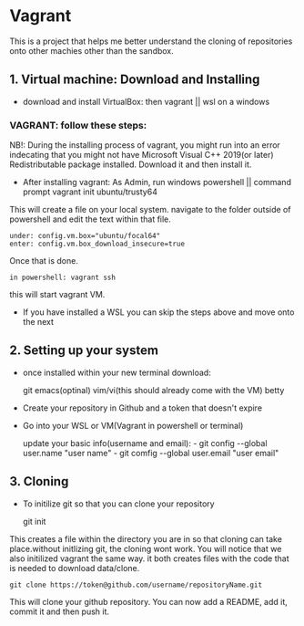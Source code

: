 # Vagrant

This is a project that helps me better understand the cloning of repositories onto other machies other than the sandbox.

## 1. Virtual machine: Download and Installing

* download and install VirtualBox:
	then vagrant || wsl on a windows

### VAGRANT: follow these steps:

NB!: During the installing process of vagrant, you might run into an error indecating that you might not have Microsoft Visual C++ 2019(or later) Redistributable package installed. Download it and then install it.

* After installing vagrant:
	As Admin, run windows powershell || command prompt
	vagrant init ubuntu/trusty64

This will create a file on your local system. navigate to the folder outside of powershell and edit the text within that file.

	under: config.vm.box="ubuntu/focal64"
	enter: config.vm.box_download_insecure=true

Once that is done.
	
	in powershell: vagrant ssh

this will start vagrant VM.

* If you have installed a WSL you can skip the steps above and move onto the next

## 2. Setting up your system

* once installed within your new terminal download:

	git
	emacs(optinal)
	vim/vi(this should already come with the VM)
	betty

* Create your repository in Github and a token that doesn't expire

* Go into your WSL or VM(Vagrant in powershell or terminal)
 
	update your basic info(username and email):
		- git config --global user.name "user name"
		- git comfig --global user.email "user email"
## 3. Cloning

* To initilize git so that you can clone your repository

	git init
 
This creates a file within the directory you are in so that cloning can take place.without initlizing git, the cloning wont work. You will notice that we also initilized vagrant the same way. it both creates files with the code that is needed to download data/clone.

	git clone https://token@github.com/username/repositoryName.git

This will clone your github repository. You can now add a README, add it, commit it and then push it.

